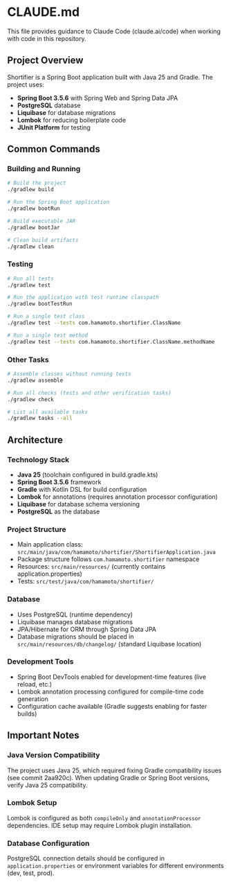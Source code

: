 # CLAUDE.md

This file provides guidance to Claude Code (claude.ai/code) when working with code in this repository.

## Project Overview

Shortifier is a Spring Boot application built with Java 25 and Gradle. The project uses:
- **Spring Boot 3.5.6** with Spring Web and Spring Data JPA
- **PostgreSQL** database
- **Liquibase** for database migrations
- **Lombok** for reducing boilerplate code
- **JUnit Platform** for testing

## Common Commands

### Building and Running
```bash
# Build the project
./gradlew build

# Run the Spring Boot application
./gradlew bootRun

# Build executable JAR
./gradlew bootJar

# Clean build artifacts
./gradlew clean
```

### Testing
```bash
# Run all tests
./gradlew test

# Run the application with test runtime classpath
./gradlew bootTestRun

# Run a single test class
./gradlew test --tests com.hamamoto.shortifier.ClassName

# Run a single test method
./gradlew test --tests com.hamamoto.shortifier.ClassName.methodName
```

### Other Tasks
```bash
# Assemble classes without running tests
./gradlew assemble

# Run all checks (tests and other verification tasks)
./gradlew check

# List all available tasks
./gradlew tasks --all
```

## Architecture

### Technology Stack
- **Java 25** (toolchain configured in build.gradle.kts)
- **Spring Boot 3.5.6** framework
- **Gradle** with Kotlin DSL for build configuration
- **Lombok** for annotations (requires annotation processor configuration)
- **Liquibase** for database schema versioning
- **PostgreSQL** as the database

### Project Structure
- Main application class: `src/main/java/com/hamamoto/shortifier/ShortifierApplication.java`
- Package structure follows `com.hamamoto.shortifier` namespace
- Resources: `src/main/resources/` (currently contains application.properties)
- Tests: `src/test/java/com/hamamoto/shortifier/`

### Database
- Uses PostgreSQL (runtime dependency)
- Liquibase manages database migrations
- JPA/Hibernate for ORM through Spring Data JPA
- Database migrations should be placed in `src/main/resources/db/changelog/` (standard Liquibase location)

### Development Tools
- Spring Boot DevTools enabled for development-time features (live reload, etc.)
- Lombok annotation processing configured for compile-time code generation
- Configuration cache available (Gradle suggests enabling for faster builds)

## Important Notes

### Java Version Compatibility
The project uses Java 25, which required fixing Gradle compatibility issues (see commit 2aa920c). When updating Gradle or Spring Boot versions, verify Java 25 compatibility.

### Lombok Setup
Lombok is configured as both `compileOnly` and `annotationProcessor` dependencies. IDE setup may require Lombok plugin installation.

### Database Configuration
PostgreSQL connection details should be configured in `application.properties` or environment variables for different environments (dev, test, prod).